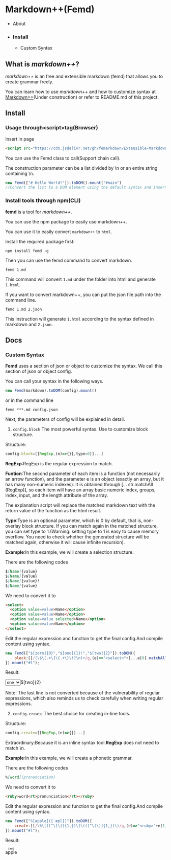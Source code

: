 # Markdown++(**Femd**)
+ About
+ ### **Install**
    + Custom Syntax
## **What is *markdown++***?

*markdown++* is an free and extensible markdown (femd) that allows you to create grammar freely.

You can learn how to use *markdown++* and how to customize syntax at [Markdown++](https://femarkdown.github.io/)(Under construction) or refer to README.md of this project.

## **Install**
### **Usage through\<script\>tag(Browser)**
Insert in page
```html
<script src="https://cdn.jsdelivr.net/gh/femarkdown/Extensible-Markdown/femd.js"></script>
```

You can use the Femd class to call(Support chain call).

The construction parameter can be a list divided by  \n or an entire string containing \n.
```javascript
new Femd(["# Hello World!"]).toDOM().mount("#main")
//Convert the list to a DOM element using the default syntax and insert it into #main.
```

### **Install tools through npm(CLI)**

**femd** is a tool for *markdown++*.

You can use the npm package to easily use markdown++.

You can use it to easily convert `markdown++` to `html`.

Install the required package first:
```
npm install femd -g
```
Then you can use the femd command to convert markdown.
```
femd 1.md
```
This command will convert `1.md` under the folder into html and generate `1.html`.

If you want to convert markdown++, you can put the json file path into the command line.
```
femd 1.md 2.json
```
This instruction will generate `1.html` according to the syntax defined in markdown and `2.json`.

## **Docs**
### **Custom Syntax**
**Femd** uses a section of json or object to customize the syntax. We call this section of json or object config.

You can call your syntax in the following ways.
```javascript
new Femd(markdown).toDOM(config).mount()
```
or in the command line
```
femd ***.md config.json
```
Next, the parameters of config will be explained in detail.

1. `config.block`  The most powerful syntax. Use to customize block structure.

Structure:
```javascript
config.block=[[RegExp,(e)=>{}[,type=0]]...]
```
**RegExp**:RegExp is the regular expression to match.

**Funtion**:The second parameter of each item is a function (not necessarily an arrow function), and the parameter e is an object (exactly an array, but it has many non-numeric indexes). It is obtained through [... str.matchAll (RegExp)], so each item will have an array basic numeric index, groups, index, input, and the length attribute of the array.

The explanation script will replace the matched markdown text with the return value of the function as the html result.

**Type**:Type is an optional parameter, which is 0 by default, that is, non-overlay block structure. If you can match again in the matched structure, you can set type to 1.(Warning: setting type to 1 is easy to cause memory overflow. You need to check whether the generated structure will be matched again, otherwise it will cause infinite recursion).

**Example**:In this example, we will create a selection structure.

There are the following codes
```markdown
$[Name]{value}
$[Name]{value}
$[Name]{value}!
$[Name]{value}
```
We need to convert it to
```html
<select>
  <option value=value>Name</option>
  <option value=value>Name</option>
  <option value=value selected>Name</option>
  <option value=value>Name</option>
</select>
```
Edit the regular expression and function to get the final config.And compile content using syntax.
```javascript
new Femd(["$[zero]{0}","$[one]{1}!","$[two]{2}"]).toDOM({
	block:[[/(\$\[.+\]\{.+\}\!?\n)+/g,(e)=>"<select>"+[...e[0].matchAll(/\$\[(.+)\]\{(.+)\}\!?/g)].map(d=>`<option value='${d[2]}'${d[0][d[0].length-1]=="!"?" selected":""}>${d[1]}</option>`).join("\n")+"</select>"]]
}).mount("#l");
```
Result:

<select><option value='0'>zero</option><option value='1' selected>one</option></select>$[two]{2}

Note: The last line is not converted because of the vulnerability of regular expressions, which also reminds us to check carefully when writing regular expressions.

2. `config.create` The best choice for creating in-line tools.

Structure:
```javascript
config.create=[[RegExp,(e)=>{}]...]
```

Extraordinary:Because it is an inline syntax tool.**RegExp** does not need to match \n.

**Example**:In this example, we will create a phonetic grammar.

There are the following codes
```markdown
%[word](pronunciation)
```
We need to convert it to
```html
<ruby>word<rt>pronunciation</rt></ruby>
```
Edit the regular expression and function to get the final config.And compile content using syntax.
```javascript
new Femd(["%[apple]([ˈæpl])"]).toDOM({
	create:[[/\%\[([^\[\]]{1,})\]\(([^\(\)]{1,})\)/g,(e)=>"<ruby>"+e[1]+"<rt>"+e[2]+"</rt></ruby>"]]
}).mount("#l");
```
Result:

<ruby>apple<rt>[ˈæpl]</rt></ruby>